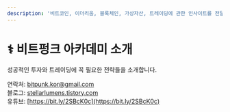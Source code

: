 ```yaml
---
description: '비트코인, 이더리움, 블록체인, 가상자산, 트레이딩에 관한 인사이트를 전달합니다.'
---
```


# ⚕️ 비트펑크 아카데미 소개

성공적인 투자와 트레이딩에 꼭 필요한 전략들을 소개합니다.

연락처: bitpunk.kor@gmail.com  
블로그: [stellarlumens.tistory.com](https://stellarlumens.tistory.com)  
유튜브: [https://bit.ly/2SBcK0c](https://bit.ly/2SBcK0c)

